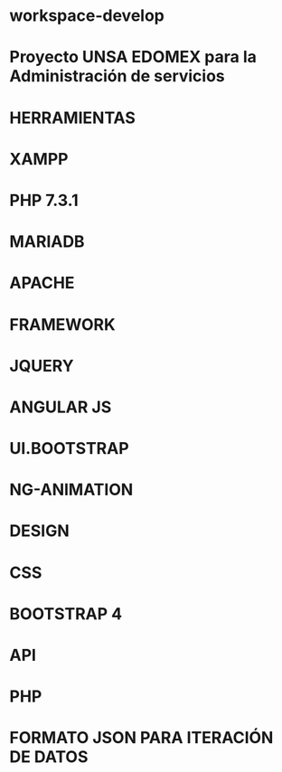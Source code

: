 # workspace-develop
# Proyecto UNSA EDOMEX para la Administración de servicios

# HERRAMIENTAS
#
# XAMPP
# PHP 7.3.1
# MARIADB
# APACHE

# FRAMEWORK
# JQUERY
# ANGULAR JS
# UI.BOOTSTRAP
# NG-ANIMATION

# DESIGN
# CSS
# BOOTSTRAP 4

# API 
# PHP
# FORMATO JSON PARA ITERACIÓN DE DATOS
